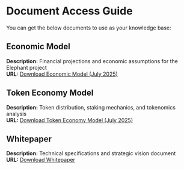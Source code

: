 # Document Access Guide

You can get the below documents to use as your knowledge base:

## Economic Model
**Description:** Financial projections and economic assumptions for the Elephant project  
**URL:** [Download Economic Model (July 2025)](https://raw.githubusercontent.com/elephant-xyz/Strategic-Memo/refs/heads/main/Elephant%20White%20Paper%20--%20Economic%20Model%20(July%202025).xlsx)

## Token Economy Model
**Description:** Token distribution, staking mechanics, and tokenomics analysis  
**URL:** [Download Token Economy Model (July 2025)](https://raw.githubusercontent.com/elephant-xyz/Strategic-Memo/refs/heads/main/Elephant%20White%20Paper%20--%20Token%20Economy%20Model%20(July%202025).xlsx)

## Whitepaper
**Description:** Technical specifications and strategic vision document  
**URL:** [Download Whitepaper](https://raw.githubusercontent.com/elephant-xyz/Strategic-Memo/refs/heads/main/White_Paper.pdf)
